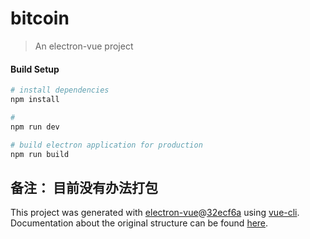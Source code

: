 # bitcoin

> An electron-vue project

#### Build Setup

``` bash
# install dependencies
npm install

# 
npm run dev

# build electron application for production
npm run build


```
备注： 目前没有办法打包
---

This project was generated with [electron-vue](https://github.com/SimulatedGREG/electron-vue)@[32ecf6a](https://github.com/SimulatedGREG/electron-vue/tree/32ecf6aebd2e2c28ad2628f151697529e442e679) using [vue-cli](https://github.com/vuejs/vue-cli). Documentation about the original structure can be found [here](https://simulatedgreg.gitbooks.io/electron-vue/content/index.html).
